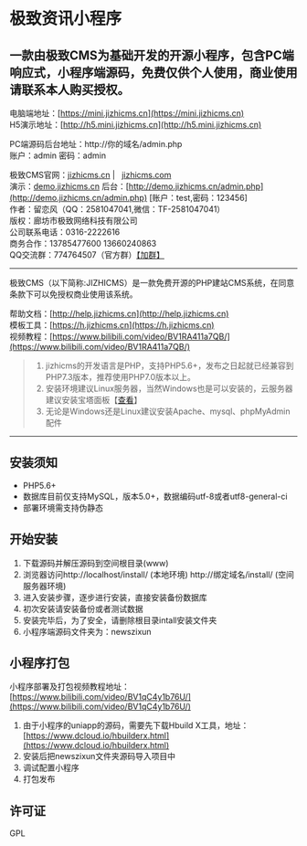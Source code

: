 # 极致资讯小程序
## 一款由极致CMS为基础开发的开源小程序，包含PC端响应式，小程序端源码，免费仅供个人使用，商业使用请联系本人购买授权。

电脑端地址：[https://mini.jizhicms.cn](https://mini.jizhicms.cn)   
H5演示地址：[http://h5.mini.jizhicms.cn](http://h5.mini.jizhicms.cn)   

PC端源码后台地址：http://你的域名/admin.php   
账户：admin  密码：admin   

极致CMS官网：[jizhicms.cn](http://jizhicms.cn) |&nbsp;&nbsp;&nbsp;[jizhicms.com](http://jizhicms.cn)   
演示：[demo.jizhicms.cn](http://demo.jizhicms.cn)   后台：[http://demo.jizhicms.cn/admin.php](http://demo.jizhicms.cn/admin.php) [账户：test,密码：123456]  
作者：留恋风（QQ：2581047041,微信：TF-2581047041）  
版权：廊坊市极致网络科技有限公司    
公司联系电话：0316-2222616     
商务合作：13785477600  13660240863    
QQ交流群：774764507（官方群）[【加群】](https://jq.qq.com/?_wv=1027&k=56VstDU)     
*****
极致CMS（以下简称:JIZHICMS）是一款免费开源的PHP建站CMS系统，在同意条款下可以免授权商业使用该系统。

帮助文档：[http://help.jizhicms.cn](http://help.jizhicms.cn)   
模板工具：[https://h.jizhicms.cn](https://h.jizhicms.cn)   
视频教程：[https://www.bilibili.com/video/BV1RA411a7QB/](https://www.bilibili.com/video/BV1RA411a7QB/)  

> 1. jizhicms的开发语言是PHP，支持PHP5.6+，发布之日起就已经兼容到PHP7.3版本，推荐使用PHP7.0版本以上。
> 2. 安装环境建议Linux服务器，当然Windows也是可以安装的，云服务器建议安装宝塔面板【[查看](http://www.bt.cn/)】
> 3. 无论是Windows还是Linux建议安装Apache、mysql、phpMyAdmin配件

*****
## 安装须知  
* PHP5.6+   
* 数据库目前仅支持MySQL，版本5.0+，数据编码utf-8或者utf8-general-ci   
* 部署环境需支持伪静态    

## 开始安装  
1. 下载源码并解压源码到空间根目录(www)      
2. 浏览器访问http://localhost/install/ (本地环境) http://绑定域名/install/ (空间服务器环境)   
3. 进入安装步骤，逐步进行安装，直接安装备份数据库   
4. 初次安装请安装备份或者测试数据    
5. 安装完毕后，为了安全，请删除根目录intall安装文件夹    
6. 小程序端源码文件夹为：newszixun

## 小程序打包  
小程序部署及打包视频教程地址： [https://www.bilibili.com/video/BV1qC4y1b76U/](https://www.bilibili.com/video/BV1qC4y1b76U/)  
1. 由于小程序的uniapp的源码，需要先下载Hbuild X工具，地址：[https://www.dcloud.io/hbuilderx.html](https://www.dcloud.io/hbuilderx.html)  
2. 安装后把newszixun文件夹源码导入项目中  
3. 调试配置小程序  
4. 打包发布   

 
  

## 许可证  
GPL      

